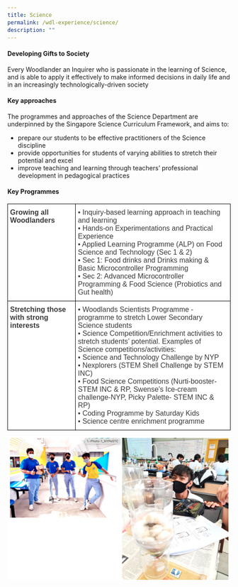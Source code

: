 ```yaml
---
title: Science
permalink: /wdl-experience/science/
description: ""
---
```

#### Developing Gifts to Society

Every Woodlander an Inquirer who is passionate in the learning of Science, and is able to apply it effectively to make informed decisions in daily life and in an increasingly technologically-driven society

#### Key approaches

The programmes and approaches of the Science Department are underpinned by the Singapore Science Curriculum Framework, and aims to:

*   prepare our students to be effective practitioners of the Science discipline
*   provide opportunities for students of varying abilities to stretch their potential and excel
*   improve teaching and learning through teachers’ professional development in pedagogical practices

#### Key Programmes

<style type="text/css">
.tg  {border-collapse:collapse;border-spacing:0;margin:0px auto;}
.tg td{border-color:black;border-style:solid;border-width:1px;font-family:Arial, sans-serif;font-size:14px;
  overflow:hidden;padding:10px 5px;word-break:normal;}
.tg th{border-color:black;border-style:solid;border-width:1px;font-family:Arial, sans-serif;font-size:14px;
  font-weight:normal;overflow:hidden;padding:10px 5px;word-break:normal;}
.tg .tg-oku2{background-color:#FFF;color:#3A3A3A;font-size:16px;text-align:left;vertical-align:top}
.tg .tg-l8if{background-color:#FFF;color:#3A3A3A;font-size:16px;font-weight:bold;text-align:left;vertical-align:top}
</style>
<table class="tg">
<tbody>
  <tr>
    <td class="tg-l8if"><span style="font-weight:bold;font-style:inherit">Growing all Woodlanders</span></td>
    <td class="tg-oku2"><span style="font-weight:400;font-style:normal">•</span><span style="font-weight:400;font-style:inherit"> Inquiry-based learning approach in teaching and learning</span><br><span style="font-weight:400;font-style:normal">•</span><span style="font-weight:400;font-style:inherit"> Hands-on Experimentations and Practical Experience </span><br><span style="font-weight:400;font-style:normal">•</span><span style="font-weight:400;font-style:inherit"> Applied Learning Programme (ALP) on Food Science and Technology (Sec 1 &amp; 2)</span><br><span style="font-weight:400;font-style:normal">•</span><span style="font-weight:400;font-style:inherit"> Sec 1: Food drinks and Drinks making &amp; Basic Microcontroller Programming </span><br><span style="font-weight:400;font-style:normal">•</span><span style="font-weight:400;font-style:inherit"> Sec 2: Advanced Microcontroller Programming &amp; Food Science (Probiotics and Gut health)</span></td>
  </tr>
  <tr>
    <td class="tg-l8if"><span style="font-weight:bold;font-style:inherit">Stretching those with strong interests</span></td>
    <td class="tg-oku2"><span style="font-weight:400;font-style:normal">•</span><span style="font-weight:400;font-style:inherit"> Woodlands Scientists Programme - programme to stretch Lower Secondary Science students </span><br><span style="font-weight:400;font-style:normal">•</span><span style="font-weight:400;font-style:inherit"> Science Competition/Enrichment activities to stretch students’ potential. Examples of Science competitions/activities:</span><br><span style="font-weight:400;font-style:normal">•</span><span style="font-weight:400;font-style:inherit"> Science and Technology Challenge by NYP</span><br><span style="font-weight:400;font-style:normal">•</span><span style="font-weight:400;font-style:inherit"> Nexplorers (STEM Shell Challenge by STEM INC)</span><br><span style="font-weight:400;font-style:normal">•</span><span style="font-weight:400;font-style:inherit"> Food Science Competitions (Nurti-booster- STEM INC &amp; RP, Swense’s Ice-cream challenge-NYP, Picky Palette- STEM INC &amp; RP)</span><br><span style="font-weight:400;font-style:normal">•</span><span style="font-weight:400;font-style:inherit"> Coding Programme by Saturday Kids </span><br><span style="font-weight:400;font-style:normal">•</span><span style="font-weight:400;font-style:inherit"> Science centre enrichment programme</span></td>
  </tr>
</tbody>
</table>

![](/images/sci1.png)
